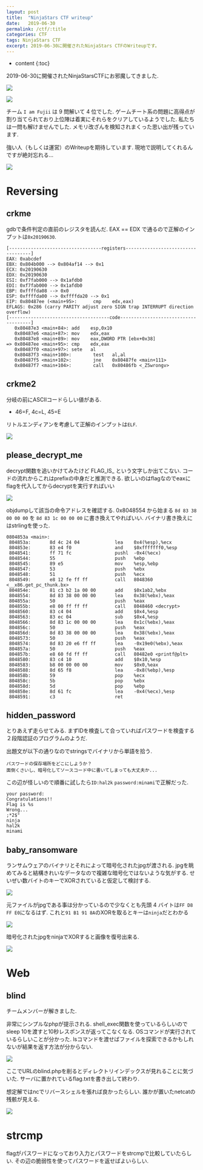 ```yaml
---
layout: post
title:  "NinjaStars CTF writeup"
date:   2019-06-30
permalink: /ctf/:title
categories: CTF
tags: NinjaStars CTF 
excerpt: 2019-06-30に開催されたNinjaStars CTFのWriteupです。
---
```


* content
{:toc}

2019-06-30に開催されたNinjaStarsCTFにお邪魔してきました.

![](/images/2019-06-30-ninjastarsctf/front.jpg)

![](/images/2019-06-30-ninjastarsctf/2019-06-30-10-07-25.png)

チーム `I am Fujii` は 9 問解いて 4 位でした.
ゲームチート系の問題に高得点が割り当てられており上位陣は着実にそれらをクリアしているようでした.
私たちは一問も解けませんでした.
メモリ改ざんを検知されまくった思い出が残っています.

強い人（もしくは運営）のWriteupを期待しています.
現地で説明してくれるんですが絶対忘れる...

![](/images/2019-06-30-ninjastarsctf/2019-06-30-16-04-16.png)

# Reversing

## crkme

gdbで条件判定の直前のレジスタを読んだ.
EAX == EDX で通るので正解のインプットは`0x20190630`.

```
[----------------------------------registers-----------------------------------]
EAX: 0xabcdef 
EBX: 0x804b000 --> 0x804af14 --> 0x1 
ECX: 0x20190630 
EDX: 0x20190630 
ESI: 0xf7fab000 --> 0x1afdb0 
EDI: 0xf7fab000 --> 0x1afdb0 
EBP: 0xffffda08 --> 0x0 
ESP: 0xffffda00 --> 0xffffda20 --> 0x1 
EIP: 0x80487ee (<main+95>:      cmp    edx,eax)
EFLAGS: 0x286 (carry PARITY adjust zero SIGN trap INTERRUPT direction overflow)
[-------------------------------------code-------------------------------------]
   0x80487e3 <main+84>: add    esp,0x10
   0x80487e6 <main+87>: mov    edx,eax
   0x80487e8 <main+89>: mov    eax,DWORD PTR [ebx+0x38]
=> 0x80487ee <main+95>: cmp    edx,eax
   0x80487f0 <main+97>: sete   al
   0x80487f3 <main+100>:        test   al,al
   0x80487f5 <main+102>:        jne    0x80487fe <main+111>
   0x80487f7 <main+104>:        call   0x80486fb <_Z5wrongv>
```

## crkme2

分岐の前にASCIIコードらしい値がある.

- 46=F, 4c=L, 45=E

リトルエンディアンを考慮して正解のインプットは`ELF`.

![](/images/2019-06-30-ninjastarsctf/2019-06-30-10-53-53.png)

## please_decrypt_me

decrypt関数を追いかけてみたけど FLAG_IS_ という文字しか出てこない.
コードの流れからこれはprefixの中身だと推測できる.
欲しいのはflagなのでeaxにflagを代入してからdecryptを実行すればいい

![](/images/2019-06-30-ninjastarsctf/2019-06-30-13-15-25.png)

objdumpして該当の命令アドレスを確認する.
0x8048554 から始まる `8d 83 38 00 00 00` を `8d 83 1c 00 00 00` に書き換えてやればいい.
バイナリ書き換えにはstrlingを使った.

```
0804853a <main>:
 804853a:       8d 4c 24 04             lea    0x4(%esp),%ecx
 804853e:       83 e4 f0                and    $0xfffffff0,%esp
 8048541:       ff 71 fc                pushl  -0x4(%ecx)
 8048544:       55                      push   %ebp
 8048545:       89 e5                   mov    %esp,%ebp
 8048547:       53                      push   %ebx
 8048548:       51                      push   %ecx
 8048549:       e8 12 fe ff ff          call   8048360 <__x86.get_pc_thunk.bx>
 804854e:       81 c3 b2 1a 00 00       add    $0x1ab2,%ebx
 8048554:       8d 83 38 00 00 00       lea    0x38(%ebx),%eax
 804855a:       50                      push   %eax
 804855b:       e8 00 ff ff ff          call   8048460 <decrypt>
 8048560:       83 c4 04                add    $0x4,%esp
 8048563:       83 ec 04                sub    $0x4,%esp
 8048566:       8d 83 1c 00 00 00       lea    0x1c(%ebx),%eax
 804856c:       50                      push   %eax
 804856d:       8d 83 38 00 00 00       lea    0x38(%ebx),%eax
 8048573:       50                      push   %eax
 8048574:       8d 83 20 e6 ff ff       lea    -0x19e0(%ebx),%eax
 804857a:       50                      push   %eax
 804857b:       e8 60 fd ff ff          call   80482e0 <printf@plt>
 8048580:       83 c4 10                add    $0x10,%esp
 8048583:       b8 00 00 00 00          mov    $0x0,%eax
 8048588:       8d 65 f8                lea    -0x8(%ebp),%esp
 804858b:       59                      pop    %ecx
 804858c:       5b                      pop    %ebx
 804858d:       5d                      pop    %ebp
 804858e:       8d 61 fc                lea    -0x4(%ecx),%esp
 8048591:       c3                      ret
```

## hidden_password

とりあえず走らせてみる.
まずIDを検査して合っていればパスワードを検査する２段階認証のプログラムのようだ.

出題文が以下の通りなのでstringsでバイナリから単語を拾う.
```
パスワードの保存場所をどこにしようか？ 
面倒くさいし、暗号化してソースコード中に書いてしまっても大丈夫か...
```

この辺が怪しいので順番に試したら`ID:hal2k` `password:minami`で正解だった.

```
your password:
Congratulations!!
Flag is %s
Wrong...
;*2$"
ninja
hal2k
minami
```

## baby_ransomware

ランサムウェアのバイナリとそれによって暗号化されたjpgが渡される.
jpgを眺めてみると結構きれいなデータなので複雑な暗号化ではないような気がする.
せいぜい数バイトのキーでXORされていると仮定して検討する.

![](/images/2019-06-30-ninjastarsctf/2019-06-30-16-15-42.png)

元ファイルがjpgである事は分かっているので少なくとも先頭 4 バイトは`FF D8 FF E0`になるはず.
これと`91 B1 91 8A`のXORを取るとキーは`ninja`だとわかる

![](/images/2019-06-30-ninjastarsctf/2019-06-30-16-23-34.png)

暗号化されたjpgをninjaでXORすると画像を復号出来る.

![](/images/2019-06-30-ninjastarsctf/2019-06-30-16-25-05.png)

# Web

## blind

チームメンバーが解きました.

非常にシンプルなphpが提示される.
shell_exec関数を使っているらしいのでsleep 10を渡すと10秒レスポンスが返ってこなくなる.
OSコマンドが実行されているらしいことが分かった.
lsコマンドを渡せばファイルを探索できるかもしれないが結果を返す方法が分からない.

![](/images/2019-06-30-ninjastarsctf/2019-06-30-14-16-07.png)


ここでURLのblind.phpを削るとディレクトリインデックスが見れることに気づいた.
サーバに置かれているflag.txtを書き出して終わり.

想定解ではncでリバースシェルを張れば良かったらしい.
誰かが置いたnetcatの残骸が見える.

![](/images/2019-06-30-ninjastarsctf/2019-06-30-14-25-45.png)

# strcmp

flagがパスワードになっており入力とパスワードをstrcmpで比較していたらしい.
その辺の脆弱性を使ってパスワードを返せばよいらしい.
